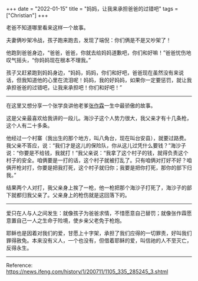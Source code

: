 +++ 
date = "2022-01-15"
title = "妈妈，让我来承担爸爸的过错吧"
tags = ["Christian"]
+++

老爸不知道哪里看来这样一个故事。

夫妻俩吵架冷战，孩子跑来跑去，发现了端倪：你们俩是不是又吵架了！

他跑到爸爸身边，“爸爸，爸爸，你就去给妈妈道歉吧，你们和好嘛！”爸爸忧伤地叹气摇头，“你妈妈现在根本不理我。”

孩子又赶紧跑到妈妈身边，“妈妈，妈妈，你们和好吧，爸爸现在虽然没有来说话，但我知道他的心里在流泪呢！妈妈，我的好妈妈，如果你一定要惩罚，就让我承担爸爸的过错吧，让我来承担吧！你们和好吧！”

---

在这里又想分享一个张学良讲他老爹[张作霖](https://en.wikipedia.org/wiki/Zhang_Zuolin)一生中最骄傲的故事。

这是父亲最喜欢给我讲的一段儿。海沙子这个人势力很大，我父亲才有十几条枪，这个人有二十多条。

他经过一个村寨（我出生的那个地方，叫八角台，现在叫台安县），就要过路费。我父亲不答应，说：“我们才是这儿的保险队，你从这儿过凭什么要钱？”海沙子说：“你要是不给钱，我就打！”我父亲说：“我拿了这个村子的钱，就得负责这个村子的安全。咱俩要是一打的话，这个村子就被打乱了。只有咱俩对打好不好？咱俩开枪对打，你要是把我打死，这个村子就归你；我要是把你打死，那你的部下归我。”

结果两个人对打，我父亲身上挨了一枪，他一枪把那个海沙子打死了，海沙子的部下就都归我父亲了。父亲身上的枪伤就是这回落下的。

---
爱只在人与人之间发生：就像孩子为爸爸求情，不惜愿意自己替罚；就像张作霖愿意置自己一人之生命于险境，使乡亲父老免于枪炮。

耶稣也是因着对我们的爱，甘愿上十字架，承担了我们应得的一切罪责，好叫我们罪得赦免。本来没有义人，一个也没有，但借着耶稣的爱，叫信祂的人不至灭亡，反得永生。

---

Reference: https://news.ifeng.com/history/1/200711/1105_335_285245_3.shtml
